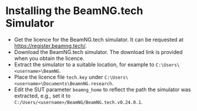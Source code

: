 # Installing the BeamNG.tech Simulator
* Get the licence for the BeamNG.tech simulator. It can be requested at <https://register.beamng.tech/>.
* Download the BeamNG.tech simulator. The download link is provided when you obtain the licence.
* Extract the simulator to a suitable location, for example to `C:\Users\<username>\BeamNG`.
* Place the licence file `tech.key` under `C:\Users\<username>\Documents\BeamnNG.research`.
* Edit the SUT parameter `beamng_home` to reflect the path the simulator was extracted, e.g., set it to `C:/Users/<username>/BeamNG/BeamNG.tech.v0.24.0.1`.

